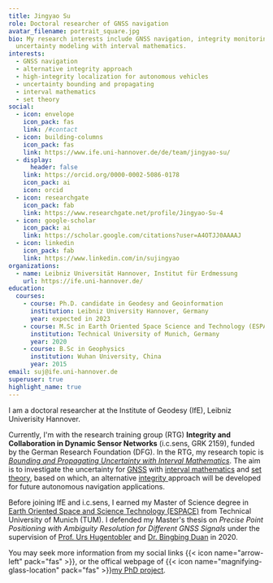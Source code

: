 ```yaml
---
title: Jingyao Su
role: Doctoral researcher of GNSS navigation
avatar_filename: portrait_square.jpg
bio: My research interests include GNSS navigation, integrity monitoring and
  uncertainty modeling with interval mathematics.
interests:
  - GNSS navigation
  - alternative integrity approach
  - high-integrity localization for autonomous vehicles
  - uncertainty bounding and propagating
  - interval mathematics
  - set theory
social:
  - icon: envelope
    icon_pack: fas
    link: /#contact
  - icon: building-columns
    icon_pack: fas
    link: https://www.ife.uni-hannover.de/de/team/jingyao-su/
  - display:
      header: false
    link: https://orcid.org/0000-0002-5086-0178
    icon_pack: ai
    icon: orcid
  - icon: researchgate
    icon_pack: fab
    link: https://www.researchgate.net/profile/Jingyao-Su-4
  - icon: google-scholar
    icon_pack: ai
    link: https://scholar.google.com/citations?user=A4OTJJ0AAAAJ
  - icon: linkedin
    icon_pack: fab
    link: https://www.linkedin.com/in/sujingyao
organizations:
  - name: Leibniz Universität Hannover, Institut für Erdmessung
    url: https://ife.uni-hannover.de/
education:
  courses:
    - course: Ph.D. candidate in Geodesy and Geoinformation
      institution: Leibniz University Hannover, Germany
      year: expected in 2023
    - course: M.Sc in Earth Oriented Space Science and Technology (ESPACE)
      institution: Technical University of Munich, Germany
      year: 2020
    - course: B.Sc in Geophysics
      institution: Wuhan University, China
      year: 2015
email: suj@ife.uni-hannover.de
superuser: true
highlight_name: true
---
```

I am a doctoral researcher at the Institute of Geodesy (IfE), Leibniz Univerisity Hannover. 

Currently, I'm with the research training group (RTG) **Integrity and Collaboration in Dynamic Sensor Networks** (i.c.sens, GRK 2159), funded by the German Research Foundation (DFG). In the RTG, my research topic is *[Bounding and Propagating Uncertainty with Interval Mathematics](/project/bounding-and-propagating-uncertainty-with-interval-mathematics/)*. The aim is to investigate the uncertainty for [GNSS](/tag/gnss/) with [interval mathematics](/tag/interval-mathematics/) and [set theory](/tag/set-theory/), based on which, an alternative [integrity ](/tag/integrity/)approach will be developed for future autonomous navigation applications.

Before joining IfE and i.c.sens, I earned my Master of Science degree in [Earth Oriented Space and Science Technology (ESPACE)](https://www.asg.ed.tum.de/iapg/espace/) from Technical University of Munich (TUM). I defended my Master's thesis on *Precise Point Positioning with Ambiguity Resolution for Different GNSS Signals* under the supervision of [Prof. Urs Hugentobler](https://www.asg.ed.tum.de/iapg/espace/lecturers/hugentobler/) and [Dr. Bingbing Duan](https://www.asg.ed.tum.de/iapg/mitarbeiter/duan/) in 2020.

You may seek more information from my social links {{< icon name="arrow-left" pack="fas" >}}, or the offical webpage of {{< icon name="magnifying-glass-location" pack="fas" >}}[my PhD project](https://www.icsens.uni-hannover.de/en/research/phd-projects/projects-of-the-2nd-cohort/bounding-and-propagating/).